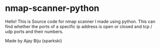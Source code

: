 # nmap-scanner-python

Hello! This is Source code for nmap scanner I made using python. This can find whether the ports of a specific ip address is open or closed and tcp / udp ports and their numbers.

Made by Ajay Biju (sparkski)
